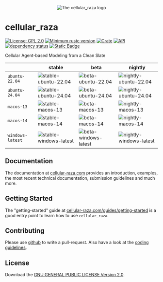 <div align="center">
    <picture>
        <source media="(prefers-color-scheme: dark)" srcset="logos/cellular_raza_dark_mode.svg">
        <source media="(prefers-color-scheme: light)" srcset="logos/cellular_raza.svg">
        <img alt="The cellular_raza logo" src="doc/cellular_raza.svg">
    </picture>
</div>

# cellular_raza
[![License: GPL 2.0](https://img.shields.io/github/license/jonaspleyer/cellular_raza?style=flat-square)](https://opensource.org/license/gpl-2-0/)
[![Minimum rustc version](https://img.shields.io/badge/rustc-1.36+-lightgray.svg?style=flat-square)](https://github.com/jonaspleyer/cellular_raza#rust-version-requirements)
[![Crate](https://img.shields.io/crates/v/cellular_raza.svg?style=flat-square)](https://crates.io/crates/cellular_raza)
[![API](https://img.shields.io/docsrs/cellular_raza/latest?style=flat-square)](https://docs.rs/cellular_raza)
[![dependency status](https://deps.rs/crate/cellular_raza/latest/status.svg?style=flat-square)](https://deps.rs/crate/cellular_raza)
[![Static Badge](https://img.shields.io/badge/JOSS-10.21105%2Fjoss.07723-blue?style=flat-square)](https://joss.theoj.org/papers/10.21105/joss.07723)

Cellular Agent-based Modeling from a Clean Slate


| | stable | beta | nightly |
|---|---|---|---|
| `ubuntu-22.04` | ![stable-ubuntu-22.04](https://img.shields.io/github/actions/workflow/status/jonaspleyer/cellular_raza/test_stable_ubuntu-22.04.yml?style=flat-square&label=CI) |![beta-ubuntu-22.04](https://img.shields.io/github/actions/workflow/status/jonaspleyer/cellular_raza/test_beta_ubuntu-22.04.yml?style=flat-square&label=CI) |![nightly-ubuntu-22.04](https://img.shields.io/github/actions/workflow/status/jonaspleyer/cellular_raza/test_nightly_ubuntu-22.04.yml?style=flat-square&label=CI) |
| `ubuntu-24.04` | ![stable-ubuntu-24.04](https://img.shields.io/github/actions/workflow/status/jonaspleyer/cellular_raza/test_stable_ubuntu-24.04.yml?style=flat-square&label=CI) |![beta-ubuntu-24.04](https://img.shields.io/github/actions/workflow/status/jonaspleyer/cellular_raza/test_beta_ubuntu-24.04.yml?style=flat-square&label=CI) |![nightly-ubuntu-24.04](https://img.shields.io/github/actions/workflow/status/jonaspleyer/cellular_raza/test_nightly_ubuntu-24.04.yml?style=flat-square&label=CI) |
| `macos-13` | ![stable-macos-13](https://img.shields.io/github/actions/workflow/status/jonaspleyer/cellular_raza/test_stable_macos-13.yml?style=flat-square&label=CI) |![beta-macos-13](https://img.shields.io/github/actions/workflow/status/jonaspleyer/cellular_raza/test_beta_macos-13.yml?style=flat-square&label=CI) |![nightly-macos-13](https://img.shields.io/github/actions/workflow/status/jonaspleyer/cellular_raza/test_nightly_macos-13.yml?style=flat-square&label=CI) |
| `macos-14` | ![stable-macos-14](https://img.shields.io/github/actions/workflow/status/jonaspleyer/cellular_raza/test_stable_macos-14.yml?style=flat-square&label=CI) |![beta-macos-14](https://img.shields.io/github/actions/workflow/status/jonaspleyer/cellular_raza/test_beta_macos-14.yml?style=flat-square&label=CI) |![nightly-macos-14](https://img.shields.io/github/actions/workflow/status/jonaspleyer/cellular_raza/test_nightly_macos-14.yml?style=flat-square&label=CI) |
| `windows-latest` | ![stable-windows-latest](https://img.shields.io/github/actions/workflow/status/jonaspleyer/cellular_raza/test_stable_windows-latest.yml?style=flat-square&label=CI) |![beta-windows-latest](https://img.shields.io/github/actions/workflow/status/jonaspleyer/cellular_raza/test_beta_windows-latest.yml?style=flat-square&label=CI) |![nightly-windows-latest](https://img.shields.io/github/actions/workflow/status/jonaspleyer/cellular_raza/test_nightly_windows-latest.yml?style=flat-square&label=CI) |

## Documentation
The documentation at [cellular-raza.com](https://cellular-raza.com/) provides an introduction,
examples, the most recent technical documentation, submission guidelines and much more.

## Getting Started
The "getting-started" guide at
[cellular-raza.com/guides/getting-started](https://cellular-raza.com/guides/getting-started)
is a good entry point to learn how to use `cellular_raza`.

## Contributing
Please use [github](https://www.github.com/jonaspleyer/cellular_raza) to write a pull-request.
Also have a look at the
[coding guidelines](https://cellular-raza.com/internals/code-structure/coding-guidelines).

## License
Download the [GNU GENERAL PUBLIC LICENSE Version 2.0](https://www.gnu.org/licenses/old-licenses/gpl-2.0.txt).
